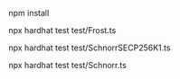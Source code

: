 npm install

npx hardhat test test/Frost.ts

npx hardhat test test/SchnorrSECP256K1.ts

npx hardhat test test/Schnorr.ts